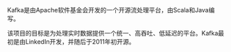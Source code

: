 
Kafka是由Apache软件基金会开发的一个开源流处理平台，由Scala和Java编写。

该项目的目标是为处理实时数据提供一个统一、高吞吐、低延迟的平台。Kafka最初是由LinkedIn开发，并随后于2011年初开源。
